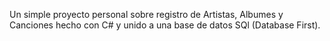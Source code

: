 Un simple proyecto personal sobre registro de Artistas, Albumes y Canciones hecho con C# y unido a una base de datos SQl (Database First).
